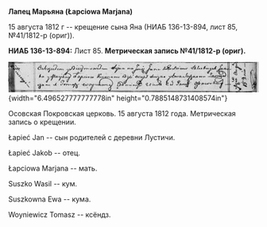 **Лапец Марьяна (Łapciowa Marjana)**

15 августа 1812 г -- крещение сына Яна (НИАБ 136-13-894, лист 85,
№41/1812-р (ориг)).

**НИАБ 136-13-894:** Лист 85. **Метрическая запись №41/1812-р (ориг).**

![](./media/71b6bf9e6a6ce0d2441930fcc69b0e146d28d778.png){width="6.496527777777778in"
height="0.7885148731408574in"}

Осовская Покровская церковь. 15 августа 1812 года. Метрическая запись о
крещении.

Łapieć Jan -- сын родителей с деревни Лустичи.

Łapieć Jakob -- отец.

Łapciowa Marjana -- мать.

Suszko Wasil -- кум.

Suszkowna Ewa -- кума.

Woyniewicz Tomasz -- ксёндз.

